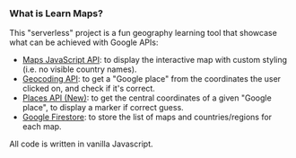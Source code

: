 ### What is Learn Maps?
This "serverless" project is a fun geography learning tool that showcase what can be achieved with Google APIs:
- [Maps JavaScript API](https://developers.google.com/maps/documentation/javascript/overview): to display the interactive map with custom styling (i.e. no visible country names).
- [Geocoding API](https://developers.google.com/maps/documentation/geocoding/overview): to get a "Google place" from the coordinates the user clicked on, and check if it's correct.
- [Places API (New)](https://developers.google.com/maps/documentation/places/web-service/overview): to get the central coordinates of a given "Google place", to display a marker if correct guess.
- [Google Firestore](https://firebase.google.com/docs/web/setup): to store the list of maps and countries/regions for each map.


All code is written in vanilla Javascript.
